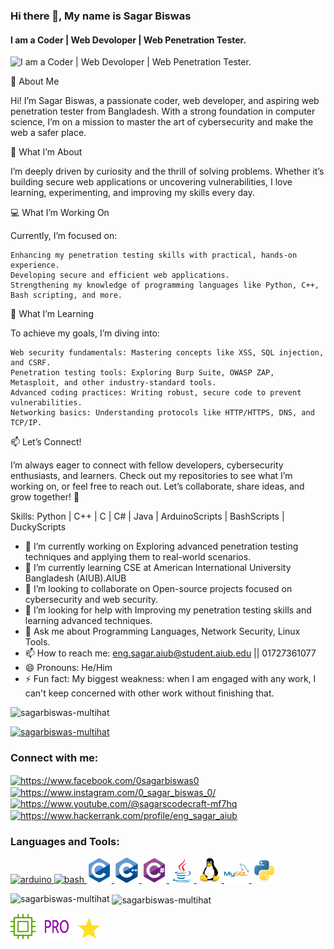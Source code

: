 ### Hi there 👋, My name is Sagar Biswas
#### I am a Coder | Web Devoloper | Web Penetration Tester. 
![I am a Coder | Web Devoloper | Web Penetration Tester. ]([https://scontent.fdac138-1.fna.fbcdn.net/v/t39.30808-6/480853410_635063955796355_1422527845378952985_n.jpg?_nc_cat=100&ccb=1-7&_nc_sid=cc71e4&_nc_eui2=AeEvhfIL_i2lTSuHxH8IRnCXYg1hyJRG3yBiDWHIlEbfIJ3PAfdG8nIa6q3Ibb5vi7Gs2pY9nOACcLdaItrOqfoC&_nc_ohc=_W3MMGEiOaYQ7kNvgF7Yaa2&_nc_oc=AdgAU9xsRrk5wRpYH9ysWGm1u0Ri2IrOT8ZkuLwYTD_xtDy0iXEfvocQdWK6JNSeeOQ&_nc_zt=23&_nc_ht=scontent.fdac138-1.fna&_nc_gid=A856pmv_-DxxiiGVY3XkEul&oh=00_AYEHm-aHLnIxyNlDaCyNMt9oFytUOdAiV9rbkq0-6wBTvQ&oe=67D1F520](https://scontent.fdac138-1.fna.fbcdn.net/v/t39.30808-6/480853410_635063955796355_1422527845378952985_n.jpg?_nc_cat=100&ccb=1-7&_nc_sid=cc71e4&_nc_eui2=AeEvhfIL_i2lTSuHxH8IRnCXYg1hyJRG3yBiDWHIlEbfIJ3PAfdG8nIa6q3Ibb5vi7Gs2pY9nOACcLdaItrOqfoC&_nc_ohc=g343pDr4Yg8Q7kNvwG3maF4&_nc_oc=AdmgkEoflZufyKNa7Yg-IoZ-GSaFJjLJVTbpN_NR1h4X4goH0Pdf3569nX_Gy__Odu8&_nc_zt=23&_nc_ht=scontent.fdac138-1.fna&_nc_gid=4-vITv04xu7Jrgoj_fjqrw&oh=00_AfHYhuzkhGQtu6OsWvv3IPapyPCa3iYohNKQJrsR46uaag&oe=681569E0))

👋 About Me

Hi! I’m Sagar Biswas, a passionate coder, web developer, and aspiring web penetration tester from Bangladesh. With a strong foundation in computer science, I’m on a mission to master the art of cybersecurity and make the web a safer place.

🌟 What I’m About

I’m deeply driven by curiosity and the thrill of solving problems. Whether it’s building secure web applications or uncovering vulnerabilities, I love learning, experimenting, and improving my skills every day.

💻 What I’m Working On

Currently, I’m focused on:

    Enhancing my penetration testing skills with practical, hands-on experience.
    Developing secure and efficient web applications.
    Strengthening my knowledge of programming languages like Python, C++, Bash scripting, and more.

🌱 What I’m Learning

To achieve my goals, I’m diving into:

    Web security fundamentals: Mastering concepts like XSS, SQL injection, and CSRF.
    Penetration testing tools: Exploring Burp Suite, OWASP ZAP, Metasploit, and other industry-standard tools.
    Advanced coding practices: Writing robust, secure code to prevent vulnerabilities.
    Networking basics: Understanding protocols like HTTP/HTTPS, DNS, and TCP/IP.

📫 Let’s Connect!

I’m always eager to connect with fellow developers, cybersecurity enthusiasts, and learners. Check out my repositories to see what I’m working on, or feel free to reach out. Let’s collaborate, share ideas, and grow together! 🚀

Skills: Python | C++ | C | C# | Java | ArduinoScripts | BashScripts | DuckyScripts

- 🔭 I’m currently working on Exploring advanced penetration testing techniques and applying them to real-world scenarios. 
- 🌱 I’m currently learning CSE at American International University Bangladesh (AIUB).AIUB  
- 👯 I’m looking to collaborate on Open-source projects focused on cybersecurity and web security. 
- 🤔 I’m looking for help with Improving my penetration testing skills and learning advanced techniques. 
- 💬 Ask me about Programming Languages, Network Security, Linux Tools. 
- 📫 How to reach me: eng.sagar.aiub@student.aiub.edu || 01727361077 
- 😄 Pronouns: He/Him 
- ⚡ Fun fact: My biggest weakness: when I am engaged with any work, I can't keep concerned with other work without finishing that. 


<p align="left"> <img src="https://komarev.com/ghpvc/?username=sagarbiswas-multihat&label=Profile%20views&color=0e75b6&style=flat" alt="sagarbiswas-multihat" /> </p>

<p align="left"> <a href="https://github.com/ryo-ma/github-profile-trophy"><img src="https://github-profile-trophy.vercel.app/?username=sagarbiswas-multihat" alt="sagarbiswas-multihat" /></a> </p>

<h3 align="left">Connect with me:</h3>
<p align="left">
<!-- <a href="https://linkedin.com/in/[{(https://www.facebook.com/0sagarbiswas0)}]" target="blank"><img align="center" src="https://raw.githubusercontent.com/rahuldkjain/github-profile-readme-generator/master/src/images/icons/Social/linked-in-alt.svg" alt="[{(https://www.facebook.com/0sagarbiswas0)}]" height="30" width="40" /></a> -->
<a href="https://fb.com/https://www.facebook.com/0sagarbiswas0" target="blank"><img align="center" src="https://raw.githubusercontent.com/rahuldkjain/github-profile-readme-generator/master/src/images/icons/Social/facebook.svg" alt="https://www.facebook.com/0sagarbiswas0" height="30" width="40" /></a>
<a href="https://instagram.com/https://www.instagram.com/0_sagar_biswas_0/" target="blank"><img align="center" src="https://raw.githubusercontent.com/rahuldkjain/github-profile-readme-generator/master/src/images/icons/Social/instagram.svg" alt="https://www.instagram.com/0_sagar_biswas_0/" height="30" width="40" /></a>
<a href="https://www.youtube.com/c/https://www.youtube.com/@sagarscodecraft-mf7hq" target="blank"><img align="center" src="https://raw.githubusercontent.com/rahuldkjain/github-profile-readme-generator/master/src/images/icons/Social/youtube.svg" alt="https://www.youtube.com/@sagarscodecraft-mf7hq" height="30" width="40" /></a>
<a href="https://www.hackerrank.com/https://www.hackerrank.com/profile/eng_sagar_aiub" target="blank"><img align="center" src="https://raw.githubusercontent.com/rahuldkjain/github-profile-readme-generator/master/src/images/icons/Social/hackerrank.svg" alt="https://www.hackerrank.com/profile/eng_sagar_aiub" height="30" width="40" /></a>
<!-- <a href="https://www.hackthebox.com/[{(https://www.facebook.com/0sagarbiswas0)}]" target="blank"><img align="center" src="https://raw.githubusercontent.com/rahuldkjain/github-profile-readme-generator/master/src/images/icons/Social/hackerearth.svg" alt="[{(https://www.facebook.com/0sagarbiswas0)}]" height="30" width="40" /></a> -->
</p>

<h3 align="left">Languages and Tools:</h3>
<p align="left"> <a href="https://www.arduino.cc/" target="_blank" rel="noreferrer"> <img src="https://cdn.worldvectorlogo.com/logos/arduino-1.svg" alt="arduino" width="40" height="40"/> </a> <a href="https://www.gnu.org/software/bash/" target="_blank" rel="noreferrer"> <img src="https://www.vectorlogo.zone/logos/gnu_bash/gnu_bash-icon.svg" alt="bash" width="40" height="40"/> </a> <a href="https://www.cprogramming.com/" target="_blank" rel="noreferrer"> <img src="https://raw.githubusercontent.com/devicons/devicon/master/icons/c/c-original.svg" alt="c" width="40" height="40"/> </a> <a href="https://www.w3schools.com/cpp/" target="_blank" rel="noreferrer"> <img src="https://raw.githubusercontent.com/devicons/devicon/master/icons/cplusplus/cplusplus-original.svg" alt="cplusplus" width="40" height="40"/> </a> <a href="https://www.w3schools.com/cs/" target="_blank" rel="noreferrer"> <img src="https://raw.githubusercontent.com/devicons/devicon/master/icons/csharp/csharp-original.svg" alt="csharp" width="40" height="40"/> </a> <a href="https://www.java.com" target="_blank" rel="noreferrer"> <img src="https://raw.githubusercontent.com/devicons/devicon/master/icons/java/java-original.svg" alt="java" width="40" height="40"/> </a> <a href="https://www.linux.org/" target="_blank" rel="noreferrer"> <img src="https://raw.githubusercontent.com/devicons/devicon/master/icons/linux/linux-original.svg" alt="linux" width="40" height="40"/> </a> <a href="https://www.mysql.com/" target="_blank" rel="noreferrer"> <img src="https://raw.githubusercontent.com/devicons/devicon/master/icons/mysql/mysql-original-wordmark.svg" alt="mysql" width="40" height="40"/> </a> <a href="https://www.python.org" target="_blank" rel="noreferrer"> <img src="https://raw.githubusercontent.com/devicons/devicon/master/icons/python/python-original.svg" alt="python" width="40" height="40"/> </a> </p>

<p><img align="left" src="https://github-readme-stats.vercel.app/api/top-langs?username=sagarbiswas-multihat&show_icons=true&locale=en&layout=compact" alt="sagarbiswas-multihat" /></p>

<p>&nbsp;<img align="center" src="https://github-readme-stats.vercel.app/api?username=sagarbiswas-multihat&show_icons=true&locale=en" alt="sagarbiswas-multihat" /></p>

<a href='https://docs.github.com/en/developers'><img src='https://raw.githubusercontent.com/acervenky/animated-github-badges/master/assets/devbadge.gif' width='40' height='40'></a> <a href='https://github.com/pricing'><img src='https://raw.githubusercontent.com/acervenky/animated-github-badges/master/assets/pro.gif' width='40' height='40'></a> <a href='https://stars.github.com/'><img src='https://raw.githubusercontent.com/acervenky/animated-github-badges/master/assets/starbadge.gif' width='35' height='35'></a> 

